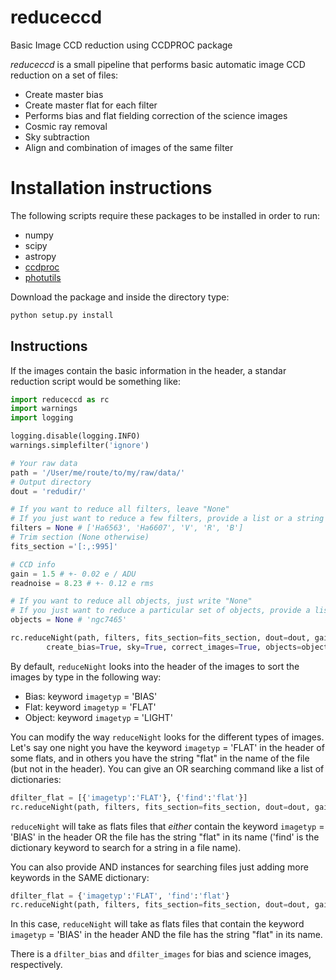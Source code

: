 # reduceccd
Basic Image CCD reduction using CCDPROC package

*reduceccd* is a small pipeline that performs basic automatic image CCD reduction on a set of files: 

+ Create master bias
+ Create master flat for each filter
+ Performs bias and flat fielding correction of the science images
+ Cosmic ray removal
+ Sky subtraction
+ Align and combination of images of the same filter

# Installation instructions

The following scripts require these packages to be installed in order to run:

+ numpy
+ scipy
+ astropy
+ [ccdproc](https://github.com/astropy/ccdproc)
+ [photutils](https://github.com/astropy/photutils)

Download the package and inside the directory type: 
```python
python setup.py install
```

## Instructions

If the images contain the basic information in the header, a standar reduction script would be something like:

```python
import reduceccd as rc
import warnings
import logging

logging.disable(logging.INFO)
warnings.simplefilter('ignore')

# Your raw data
path = '/User/me/route/to/my/raw/data/'
# Output directory
dout = 'redudir/'

# If you want to reduce all filters, leave "None"
# If you just want to reduce a few filters, provide a list or a string
filters = None # ['Ha6563', 'Ha6607', 'V', 'R', 'B']
# Trim section (None otherwise)
fits_section ='[:,:995]'

# CCD info
gain = 1.5 # +- 0.02 e / ADU
readnoise = 8.23 # +- 0.12 e rms

# If you want to reduce all objects, just write "None" 
# If you just want to reduce a particular set of objects, provide a list or string (one object)
objects = None # 'ngc7465'

rc.reduceNight(path, filters, fits_section=fits_section, dout=dout, gain=gain, create_flat=True,
        create_bias=True, sky=True, correct_images=True, objects=objects, align=True)
```

By default, `reduceNight` looks into the header of the images to sort the images by type in the following way:

+ Bias: keyword `imagetyp` = 'BIAS'
+ Flat: keyword `imagetyp` = 'FLAT'
+ Object: keyword `imagetyp` = 'LIGHT'

You can modify the way `reduceNight` looks for the different types of images. Let's say one night you have the keyword `imagetyp` = 'FLAT' in the header of some flats, and in others you have the string "flat" in the name of the file (but not in the header). You can give an OR searching command like a list of dictionaries:

```python
dfilter_flat = [{'imagetyp':'FLAT'}, {'find':'flat'}]
rc.reduceNight(path, filters, fits_section=fits_section, dout=dout, gain=gain, dfilter_flat=dfilter_flat)
```
`reduceNight` will take as flats files that *either* contain the keyword `imagetyp` = 'BIAS' in the header OR the file has the string "flat" in its name ('find' is the dictionary keyword to search for a string in a file name).

You can also provide AND instances for searching files just adding more keywords in the SAME dictionary:

```python
dfilter_flat = {'imagetyp':'FLAT', 'find':'flat'}
rc.reduceNight(path, filters, fits_section=fits_section, dout=dout, gain=gain, dfilter_flat=dfilter_flat)
```
In this case, `reduceNight` will take as flats files that contain the keyword `imagetyp` = 'BIAS' in the header AND the file has the string "flat" in its name.

There is a `dfilter_bias` and `dfilter_images` for bias and science images, respectively. 

